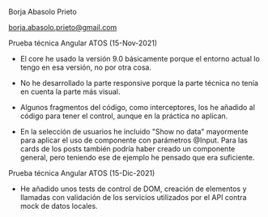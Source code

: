 Borja Abasolo Prieto

borja.abasolo.prieto@gmail.com

Prueba técnica Angular ATOS (15-Nov-2021)

- El core he usado la versión 9.0 básicamente porque el entorno actual lo tengo en esa versión, no por otra cosa.

- No he desarrollado la parte responsive porque la parte técnica no tenía en cuenta la parte más visual.

- Algunos fragmentos del código, como interceptores, los he añadido al código para tener el control, aunque en la práctica no aplican.

- En la selección de usuarios he incluido "Show no data" mayormente para aplicar el uso de componente con parámetros @Input. Para las cards de los posts también podría haber creado un componente general, pero teniendo ese de ejemplo he pensado que era suficiente.

Prueba técnica Angular ATOS (15-Dic-2021)

- He añadido unos tests de control de DOM, creación de elementos y llamadas con validación de los servicios utilizados por el API contra mock de datos locales.